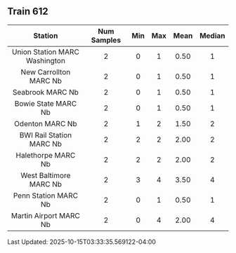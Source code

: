 ## Train 612

| Station | Num Samples | Min | Max | Mean | Median |
| :-----: | :---------: | :-: | :-: | :--: | :----: |
| Union Station MARC Washington | 2 | 0 | 1 | 0.50 | 1 |
| New Carrollton MARC Nb | 2 | 0 | 1 | 0.50 | 1 |
| Seabrook MARC Nb | 2 | 0 | 1 | 0.50 | 1 |
| Bowie State MARC Nb | 2 | 0 | 1 | 0.50 | 1 |
| Odenton MARC Nb | 2 | 1 | 2 | 1.50 | 2 |
| BWI Rail Station MARC Nb | 2 | 2 | 2 | 2.00 | 2 |
| Halethorpe MARC Nb | 2 | 2 | 2 | 2.00 | 2 |
| West Baltimore MARC Nb | 2 | 3 | 4 | 3.50 | 4 |
| Penn Station MARC Nb | 2 | 0 | 1 | 0.50 | 1 |
| Martin Airport MARC Nb | 2 | 0 | 4 | 2.00 | 4 |


Last Updated: 2025-10-15T03:33:35.569122-04:00